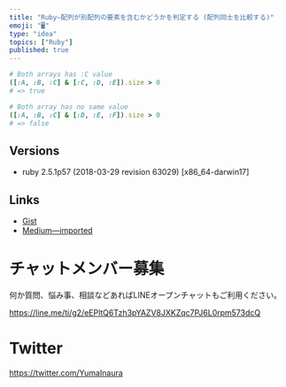 ```yaml
---
title: "Ruby—配列が別配列の要素を含むかどうかを判定する (配列同士を比較する)"
emoji: "🖥"
type: "idea"
topics: ["Ruby"]
published: true
---
```



```rb
# Both arrays has :C value
([:A, :B, :C] & [:C, :D, :E]).size > 0
# => true

# Both array has no same value
([:A, :B, :C] & [:D, :E, :F]).size > 0
# => false
```

## Versions

- ruby 2.5.1p57 (2018-03-29 revision 63029) [x86_64-darwin17]


## Links

- [Gist](https://gist.github.com/YumaInaura/8204c34a17e1547274ff8907ca3759cf)
- [Medium—imported](https://medium.com/supersonic-generation/ruby-return-true-when-an-array-includes-some-element-in-other-array-elements-11a69d21bf12)








<!-- Update From Qiita API -->

# チャットメンバー募集


何か質問、悩み事、相談などあればLINEオープンチャットもご利用ください。

https://line.me/ti/g2/eEPltQ6Tzh3pYAZV8JXKZqc7PJ6L0rpm573dcQ





# Twitter


https://twitter.com/YumaInaura


<!-- Update From Qiita API -->


